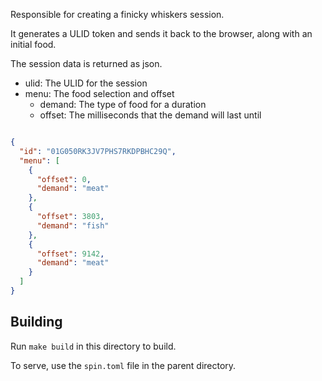 Responsible for creating a finicky whiskers session.

It generates a ULID token and sends it back to the browser, along with an initial food.

The session data is returned as json.

- ulid: The ULID for the session
- menu: The food selection and offset
  - demand: The type of food for a duration
  - offset: The milliseconds that the demand will last until

```json

{
  "id": "01G050RK3JV7PHS7RKDPBHC29Q",
  "menu": [
    {
      "offset": 0,
      "demand": "meat"
    },
    {
      "offset": 3803,
      "demand": "fish"
    },
    {
      "offset": 9142,
      "demand": "meat"
    }
  ]
}
```

## Building

Run `make build` in this directory to build.

To serve, use the `spin.toml` file in the parent directory.
